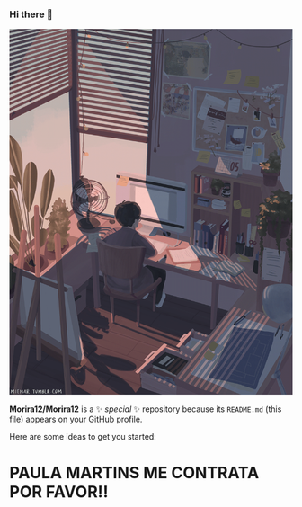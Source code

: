 ### Hi there 👋

<img src="lola.gif">

**Morira12/Morira12** is a ✨ _special_ ✨ repository because its `README.md` (this file) appears on your GitHub profile.

Here are some ideas to get you started:
<h1> PAULA MARTINS ME CONTRATA POR FAVOR!!</h1>


